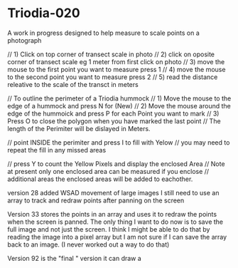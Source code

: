 # Triodia-020

A work in progress
designed to help measure to scale points on a photograph

// 1) Click on top corner of transect scale in photo
// 2) click on oposite corner of transect scale eg 1 meter from first click on photo
// 3) move the mouse to the first point you want to measure press 1
// 4) move the mouse to the second point you want to measure press 2
// 5) read the distance releative to the scale of the transct in meters

// To outline the perimeter of a Triodia hummock
// 1) Move the mouse to the edge of a hummock and press N for (New)
// 2) Move the mouse around the edge of the hummoick and press P for each Point you want to mark
// 3) Press O to close the polygon when you have marked the last point
// The length of the Perimiter will be dislayed in Meters.

// point INSIDE the perimiter and press I to fill with Yelow
// you may need to repeat the fill in any missed areas 

// press Y to count the Yellow Pixels and display the enclosed Area
// Note at present only one enclosed area can be measured  if you enclose
// additional areas the enclosed areas will be added to eachother.


version 28  added WSAD movement of large images
I still need to use an array to track and redraw points after panning on the screen

Version 33 stores the points in an array and uses it to redraw the points when the screen is panned.
The only thing I want to do now is to save the full image and not just the screen.
I think I might be able to do that by reading the image into a pixel array but I am not sure if I can save the array back to an image.
(I never worked out a way to do that)

Version 92 is the "final " version it can draw a 

